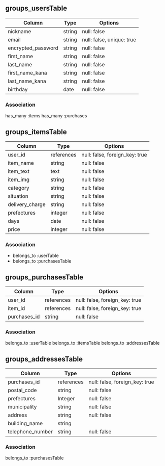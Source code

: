 ## groups_usersTable

| Column            | Type        | Options                         |
| ------------------|-------------| --------------------------------|
| nickname          | string      | null: false                     |
| email             | string      | null: false, unique: true       |
| encrypted_password| string      | null: false                     |
| first_name        | string      | null: false                     |
| last_name         | string      | null: false                     |
| first_name_kana   | string      | null: false                     |
| last_name_kana    | string      | null: false                     |
| birthday          | date        | null: false                     |

### Association
has_many :items
has_many :purchases

## groups_itemsTable

| Column            | Type        | Options                         |
| ------------------|-------------| --------------------------------|
| user_id           | references  | null: false, foreign_key: true  |
| item_name         | string      | null: false                     |
| item_text         | text        | null: false                     |
| item_img          | string      | null: false                     |
| category          | string      | null: false                     |
| situation         | string      | null: false                     |
| delivery_charge   | string      | null: false                     |
| prefectures       | integer     | null: false                     |
| days              | date        | null: false                     |
| price             | integer     | null: false                     |

### Association
- belongs_to :userTable
- belongs_to :purchasesTable

## groups_purchasesTable

| Column            | Type        | Options                         |
| ------------------|-------------| --------------------------------|
| user_id           | references  | null: false, foreign_key: true  |
| item_id           | references  | null: false, foreign_key: true  |
| purchases_id      | string      | null: false                     |

### Association
belongs_to :userTable
belongs_to :itemsTable
belongs_to :addressesTable

## groups_addressesTable

| Column            | Type        | Options                         |
| ------------------|-------------| --------------------------------|
| purchases_id      | references  | null: false, foreign_key: true  |
| postal_code       | string      | null: false                     |
| prefectures       | Integer     | null: false                     |
| municipality      | string      | null: false                     |
| address           | string      | null: false                     |
| building_name     | string      |                                 |
| telephone_number  | string      | null: false                     |

### Association
belongs_to :purchasesTable